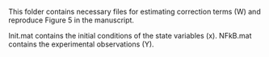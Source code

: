 This folder contains necessary files for estimating correction terms (W) and reproduce Figure 5 in the manuscript.


Init.mat contains the initial conditions of the state variables (x).
NFkB.mat contains the experimental observations (Y).
